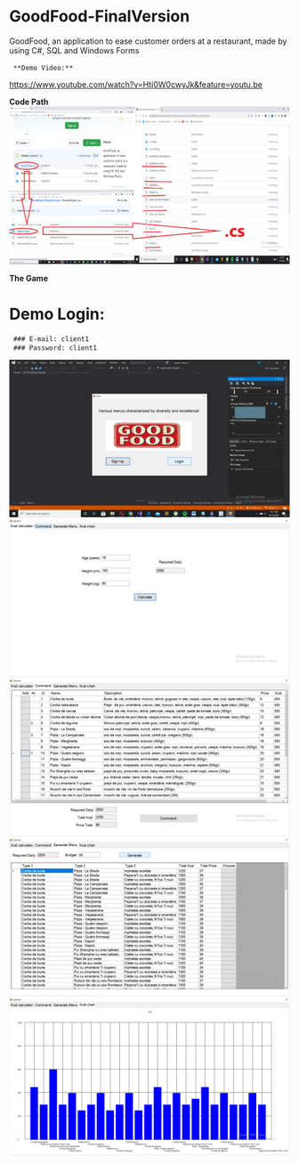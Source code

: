   # GoodFood-FinalVersion
  GoodFood, an application to ease customer orders at a restaurant, made by using C#, SQL and Windows Forms
  
     **Demo Video:**
https://www.youtube.com/watch?v=Htj0W0cwyJk&feature=youtu.be
   
   **Code Path**
![Image of Path](https://github.com/Hodosi/GoodFood-FinalVersion/blob/master/readmeResources/GoodFoodCodePath.png)

   **The Game**
   # Demo Login:
     ### E-mail: client1
     ### Password: client1
![Image of Game](https://github.com/Hodosi/GoodFood-FinalVersion/blob/master/readmeResources/2020-09-15%20(22).png)
![Image of Game](https://github.com/Hodosi/GoodFood-FinalVersion/blob/master/readmeResources/2020-09-15%20(23).png)
![Image of Game](https://github.com/Hodosi/GoodFood-FinalVersion/blob/master/readmeResources/2020-09-15%20(24).png)
![Image of Game](https://github.com/Hodosi/GoodFood-FinalVersion/blob/master/readmeResources/2020-09-15%20(25).png)
![Image of Game](https://github.com/Hodosi/GoodFood-FinalVersion/blob/master/readmeResources/2020-09-15%20(26).png)
